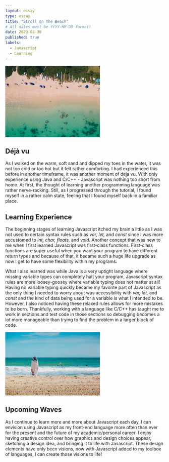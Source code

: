 ```yaml
---
layout: essay
type: essay
title: "Stroll on the Beach"
# All dates must be YYYY-MM-DD format!
date: 2023-08-30
published: true
labels:
  - Javascript
  - Learning
---
```

<img width="300px" class="rounded float-end" src="../img/lanikaibeach.jpg" alt="Topview of Lanikai Beach">

## Déjà vu
As I walked on the warm, soft sand and dipped my toes in the water, it was not too cold or too hot but it felt rather comforting. I had experienced this before in another timeframe, it was another moment of deja vu. With only experience using Java and C/C++ - Javascript was nothing too short from home. At first, the thought of learning another programming language was rather nerve-racking. Still, as I progressed through the tutorial, I found myself in a rather calm state, feeling that I found myself back in a familiar place.

## Learning Experience
The beginning stages of learning Javascript itched my brain a little as I was not used to certain syntax rules such as <em>var, let,</em> and <em>const</em> since I was more accustomed to <em>int, char, floats,</em> and <em>void</em>. Another concept that was new to me when I first learned Javascript was first-class functions. First-class functions are super useful when you want your program to have different return types and because of that, it became such a huge life upgrade as now I get to have some flexibility within my programs.

What I also learned was while Java is a very uptight language where missing variable types can completely halt your program, Javascript syntax rules are more loosey-goosey where variable typing does not matter at all! Having no variable typing quickly became my favorite part of Javascript as the only thing I needed to worry about was accessibility with <em>var, let,</em> and <em>const</em> and the kind of data being used for a variable is what I intended to be. However, I also noticed having these relaxed rules allows for more mistakes to be born. Thankfully, working with a language like C/C++ has taught me to work in sections and test code in those sections so debugging becomes a lot more manageable than trying to find the problem in a larger block of code.

<img width="300px" class="rounded float-start" src="../img/surfboard-beach.jpg" alt="Topview of Lanikai Beach">

## Upcoming Waves
As I continue to learn more and more about Javascript each day, I can envision using Javascript as my front-end language more often than ever for the present and the future of my academic/personal career. I enjoy having creative control over how graphics and design choices appear, sketching a design idea, and bringing it to life with Javascript. These design elements have only been visions, now with Javascript added to my toolbox of languages, I can create those visions to life!
